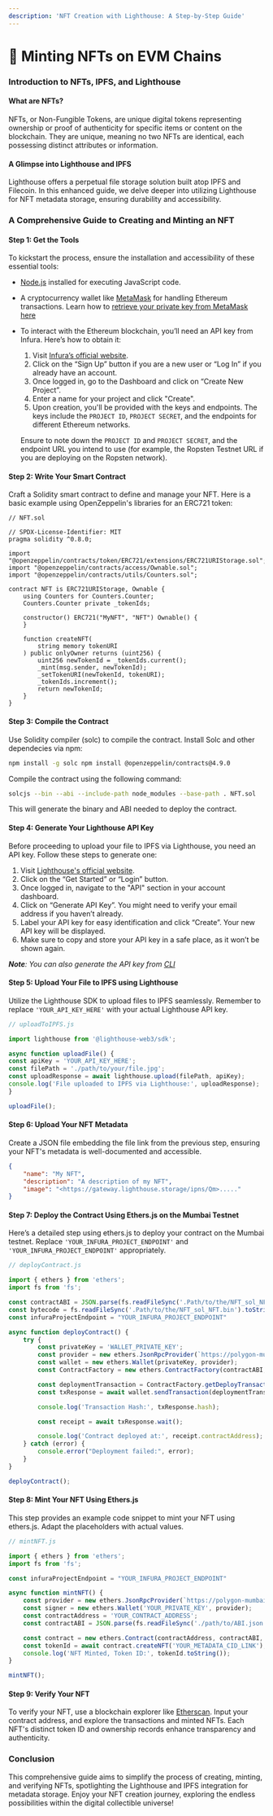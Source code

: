 ```yaml
---
description: 'NFT Creation with Lighthouse: A Step-by-Step Guide'
---
```


# 🎨 Minting NFTs on EVM Chains

### Introduction to NFTs, IPFS, and Lighthouse

#### What are NFTs?

NFTs, or Non-Fungible Tokens, are unique digital tokens representing ownership or proof of authenticity for specific items or content on the blockchain. They are unique, meaning no two NFTs are identical, each possessing distinct attributes or information.

#### A Glimpse into Lighthouse and IPFS

Lighthouse offers a perpetual file storage solution built atop IPFS and Filecoin. In this enhanced guide, we delve deeper into utilizing Lighthouse for NFT metadata storage, ensuring durability and accessibility.

### A Comprehensive Guide to Creating and Minting an NFT

#### Step 1: Get the Tools

To kickstart the process, ensure the installation and accessibility of these essential tools:

* [Node.js](https://nodejs.org/) installed for executing JavaScript code.
* A cryptocurrency wallet like [MetaMask](https://metamask.io/download.html) for handling Ethereum transactions. Learn how to [retrieve your private key from MetaMask here](https://support.metamask.io/hc/en-us/articles/360015289632-How-to-export-an-account-s-private-key)
*   To interact with the Ethereum blockchain, you’ll need an API key from Infura. Here’s how to obtain it:

    1. Visit [Infura’s official website](https://infura.io/).
    2. Click on the “Sign Up” button if you are a new user or “Log In” if you already have an account.
    3. Once logged in, go to the Dashboard and click on “Create New Project”.
    4. Enter a name for your project and click "Create".
    5. Upon creation, you'll be provided with the keys and endpoints. The keys include the `PROJECT ID`, `PROJECT SECRET`, and the endpoints for different Ethereum networks.

    Ensure to note down the `PROJECT ID` and `PROJECT SECRET`, and the endpoint URL you intend to use (for example, the Ropsten Testnet URL if you are deploying on the Ropsten network).

#### Step 2: Write Your Smart Contract

Craft a Solidity smart contract to define and manage your NFT. Here is a basic example using OpenZeppelin's libraries for an ERC721 token:

```solidity
// NFT.sol

// SPDX-License-Identifier: MIT
pragma solidity ^0.8.0;

import "@openzeppelin/contracts/token/ERC721/extensions/ERC721URIStorage.sol";
import "@openzeppelin/contracts/access/Ownable.sol";
import "@openzeppelin/contracts/utils/Counters.sol";

contract NFT is ERC721URIStorage, Ownable {
    using Counters for Counters.Counter;
    Counters.Counter private _tokenIds;

    constructor() ERC721("MyNFT", "NFT") Ownable() {
    }

    function createNFT(
        string memory tokenURI
    ) public onlyOwner returns (uint256) {
        uint256 newTokenId = _tokenIds.current();
        _mint(msg.sender, newTokenId);
        _setTokenURI(newTokenId, tokenURI);
        _tokenIds.increment();
        return newTokenId;
    }
}
```

#### Step 3: Compile the Contract

Use Solidity compiler (solc) to compile the contract. Install Solc and other dependecies via npm:

```bash
npm install -g solc npm install @openzeppelin/contracts@4.9.0
```

Compile the contract using the following command:

```bash
solcjs --bin --abi --include-path node_modules --base-path . NFT.sol
```

This will generate the binary and ABI needed to deploy the contract.

#### Step 4: Generate Your Lighthouse API Key

Before proceeding to upload your file to IPFS via Lighthouse, you need an API key. Follow these steps to generate one:

1. Visit [Lighthouse's official website](https://lighthouse.storage/).
2. Click on the “Get Started” or “Login” button.
3. Once logged in, navigate to the "API" section in your account dashboard.
4. Click on “Generate API Key”. You might need to verify your email address if you haven’t already.
5. Label your API key for easy identification and click “Create”. Your new API key will be displayed.
6. Make sure to copy and store your API key in a safe place, as it won’t be shown again.

_**Note**: You can also generate the API key from_ [_CLI_](https://docs.lighthouse.storage/lighthouse-1/how-to/create-an-api-key)

#### Step 5: Upload Your File to IPFS using Lighthouse

Utilize the Lighthouse SDK to upload files to IPFS seamlessly. Remember to replace `'YOUR_API_KEY_HERE'` with your actual Lighthouse API key.

```jsx
// uploadToIPFS.js

import lighthouse from '@lighthouse-web3/sdk';

async function uploadFile() {
const apiKey = 'YOUR_API_KEY_HERE';
const filePath = './path/to/your/file.jpg';
const uploadResponse = await lighthouse.upload(filePath, apiKey);
console.log('File uploaded to IPFS via Lighthouse:', uploadResponse);
}

uploadFile();
```

#### Step 6: Upload Your NFT Metadata

Create a JSON file embedding the file link from the previous step, ensuring your NFT's metadata is well-documented and accessible.

```json
{
    "name": "My NFT",
    "description": "A description of my NFT",
    "image": "<https://gateway.lighthouse.storage/ipns/Qm>....."
}
```

#### Step 7: Deploy the Contract Using Ethers.js on the Mumbai Testnet

Here’s a detailed step using ethers.js to deploy your contract on the Mumbai testnet. Replace `'YOUR_INFURA_PROJECT_ENDPOINT'` and `'YOUR_INFURA_PROJECT_ENDPOINT'` appropriately.

```jsx
// deployContract.js

import { ethers } from 'ethers';
import fs from 'fs';

const contractABI = JSON.parse(fs.readFileSync('.Path/to/the/NFT_sol_NFT.abi').toString());
const bytecode = fs.readFileSync('.Path/to/the/NFT_sol_NFT.bin').toString();
const infuraProjectEndpoint = "YOUR_INFURA_PROJECT_ENDPOINT"

async function deployContract() {
    try {
        const privateKey = 'WALLET_PRIVATE_KEY';
        const provider = new ethers.JsonRpcProvider(`https://polygon-mumbai.infura.io/v3/${infuraProjectEndpoint}`);
        const wallet = new ethers.Wallet(privateKey, provider);
        const ContractFactory = new ethers.ContractFactory(contractABI, bytecode, wallet);

        const deploymentTransaction = ContractFactory.getDeployTransaction();
        const txResponse = await wallet.sendTransaction(deploymentTransaction);

        console.log('Transaction Hash:', txResponse.hash);

        const receipt = await txResponse.wait();

        console.log('Contract deployed at:', receipt.contractAddress);
    } catch (error) {
        console.error("Deployment failed:", error);
    }
}

deployContract();
```

#### Step 8: Mint Your NFT Using Ethers.js

This step provides an example code snippet to mint your NFT using ethers.js. Adapt the placeholders with actual values.

```jsx
// mintNFT.js

import { ethers } from 'ethers';
import fs from 'fs';

const infuraProjectEndpoint = "YOUR_INFURA_PROJECT_ENDPOINT"

async function mintNFT() {
    const provider = new ethers.JsonRpcProvider(`https://polygon-mumbai.infura.io/v3/${infuraProjectEndpoint}`);
    const signer = new ethers.Wallet('YOUR_PRIVATE_KEY', provider);
    const contractAddress = 'YOUR_CONTRACT_ADDRESS';
    const contractABI = JSON.parse(fs.readFileSync('./path/to/ABI.json').toString());

    const contract = new ethers.Contract(contractAddress, contractABI, signer);
    const tokenId = await contract.createNFT('YOUR_METADATA_CID_LINK');
    console.log('NFT Minted, Token ID:', tokenId.toString());
}

mintNFT();
```

#### Step 9: Verify Your NFT

To verify your NFT, use a blockchain explorer like [Etherscan](https://sepolia.etherscan.io/). Input your contract address, and explore the transactions and minted NFTs. Each NFT's distinct token ID and ownership records enhance transparency and authenticity.

### Conclusion

This comprehensive guide aims to simplify the process of creating, minting, and verifying NFTs, spotlighting the Lighthouse and IPFS integration for metadata storage. Enjoy your NFT creation journey, exploring the endless possibilities within the digital collectible universe!
